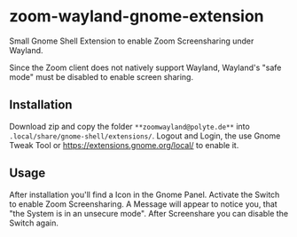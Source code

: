 # zoom-wayland-gnome-extension
Small Gnome Shell Extension to enable Zoom Screensharing under Wayland.

Since the Zoom client does not natively support Wayland, Wayland's "safe mode" must be disabled to enable screen sharing.

## Installation
Download zip and copy the folder `**zoomwayland@polyte.de**` into `.local/share/gnome-shell/extensions/`. Logout and Login, the use Gnome Tweak Tool or https://extensions.gnome.org/local/ to enable it.

## Usage
After installation you'll find a Icon in the Gnome Panel. Activate the Switch to enable Zoom Screensharing. A Message will appear to notice you, that "the System is in an unsecure mode". After Screenshare you can disable the Switch again.
